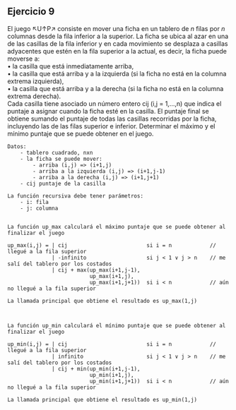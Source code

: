 ## Ejercicio 9
El juego ↖U↑P↗ consiste en mover una ficha en un tablero de *n* filas por *n* columnas desde la fila inferior a la superior. La ficha se ubica al azar en una de las casillas de la fila inferior y en cada movimiento se desplaza a casillas adyacentes que estén en la fila superior a la actual, es decir, la ficha puede moverse a:<br>
• la casilla que está inmediatamente arriba,<br>
• la casilla que está arriba y a la izquierda (si la ficha no está en la columna extrema izquierda),<br>
• la casilla que está arriba y a la derecha (si la ficha no está en la columna extrema derecha).<br>
Cada casilla tiene asociado un número entero cij (i,j = 1,...,n) que indica el puntaje a asignar cuando la ficha esté en la casilla. El puntaje final se obtiene sumando el puntaje de todas las casillas recorridas por la ficha, incluyendo las de las filas superior e inferior. Determinar el máximo y el mínimo puntaje que se puede obtener en el juego. 

```
Datos:
    - tablero cuadrado, nxn
    - la ficha se puede mover:
        - arriba (i,j) => (i+1,j)
        - arriba a la izquierda (i,j) => (i+1,j-1)
        - arriba a la derecha (i,j) => (i+1,j+1)
    - cij puntaje de la casilla

La función recursiva debe tener parámetros:
    - i: fila
    - j: columna


La función up_max calculará el máximo puntaje que se puede obtener al finalizar el juego 

up_max(i,j) = | cij                         si i = n            // llegué a la fila superior
              | -infinito                   si j < 1 ∨ j > n    // me salí del tablero por los costados
              | cij + max(up_max(i+1,j-1),
                          up_max(i+1,j),
                          up_max(i+1,j+1))  si i < n            // aún no llegué a la fila superior

La llamada principal que obtiene el resultado es up_max(1,j)



La función up_min calculará el mínimo puntaje que se puede obtener al finalizar el juego 

up_min(i,j) = | cij                         si i = n            // llegué a la fila superior
              | infinito                    si j < 1 ∨ j > n    // me salí del tablero por los costados
              | cij + min(up_min(i+1,j-1),
                          up_min(i+1,j),
                          up_min(i+1,j+1))  si i < n            // aún no llegué a la fila superior

La llamada principal que obtiene el resultado es up_min(1,j)
```